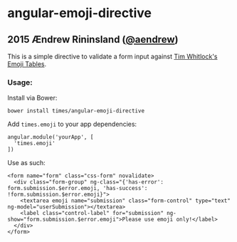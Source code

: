 # angular-emoji-directive
## 2015 Ændrew Rininsland ([@aendrew](http://www.twitter.com/aendrew))

This is a simple directive to validate a form input against [Tim Whitlock's Emoji
Tables](http://apps.timwhitlock.info/emoji/tables/unicode).

### Usage:

Install via Bower:
```
bower install times/angular-emoji-directive
```

Add `times.emoji` to your app dependencies:
```
angular.module('yourApp', [
  'times.emoji'
])
```

Use as such:
```
<form name="form" class="css-form" novalidate>
  <div class="form-group" ng-class="{'has-error': form.submission.$error.emoji, 'has-success': !form.submission.$error.emoji}">
    <textarea emoji name="submission" class="form-control" type="text" ng-model="userSubmission"></textarea>
    <label class="control-label" for="submission" ng-show="form.submission.$error.emoji">Please use emoji only!</label>
  </div>
</form>
```
